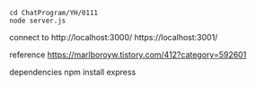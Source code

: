     cd ChatProgram/YH/0111 
    node server.js

connect to
http://localhost:3000/
https://localhost:3001/

reference
https://marlboroyw.tistory.com/412?category=592601

dependencies
    npm install express